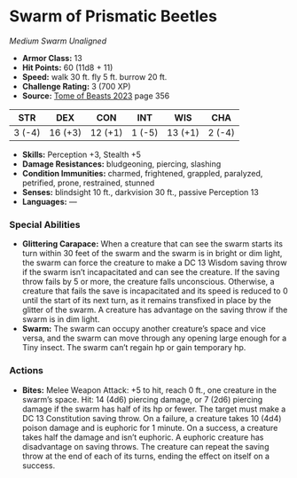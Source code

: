 # Swarm of Prismatic Beetles

*Medium* *Swarm* *Unaligned*

- **Armor Class:** 13
- **Hit Points:** 60 (11d8 + 11)
- **Speed:** walk 30 ft. fly 5 ft. burrow 20 ft.
- **Challenge Rating:** 3 (700 XP)
- **Source:** [Tome of Beasts 2023](https://koboldpress.com/kpstore/product/tome-of-beasts-1-2023-edition/) page 356

| STR | DEX | CON | INT | WIS | CHA |
| --- | --- | --- | --- | --- | --- |
| 3 (-4) | 16 (+3) | 12 (+1) | 1 (-5) | 13 (+1) | 2 (-4) |

- **Skills:** Perception +3, Stealth +5
- **Damage Resistances:** bludgeoning, piercing, slashing
- **Condition Immunities:** charmed, frightened, grappled, paralyzed, petrified, prone, restrained, stunned
- **Senses:** blindsight 10 ft., darkvision 30 ft., passive Perception 13
- **Languages:** —

### Special Abilities

- **Glittering Carapace:** When a creature that can see the swarm starts its turn within 30 feet of the swarm and the swarm is in bright or dim light, the swarm can force the creature to make a DC 13 Wisdom saving throw if the swarm isn’t incapacitated and can see the creature. If the saving throw fails by 5 or more, the creature falls unconscious. Otherwise, a creature that fails the save is incapacitated and its speed is reduced to 0 until the start of its next turn, as it remains transfixed in place by the glitter of the swarm. A creature has advantage on the saving throw if the swarm is in dim light.
- **Swarm:** The swarm can occupy another creature’s space and vice versa, and the swarm can move through any opening large enough for a Tiny insect. The swarm can’t regain hp or gain temporary hp.

### Actions

- **Bites:** Melee Weapon Attack: +5 to hit, reach 0 ft., one creature in the swarm’s space. Hit: 14 (4d6) piercing damage, or 7 (2d6) piercing damage if the swarm has half of its hp or fewer. The target must make a DC 13 Constitution saving throw. On a failure, a creature takes 10 (4d4) poison damage and is euphoric for 1 minute. On a success, a creature takes half the damage and isn’t euphoric. A euphoric creature has disadvantage on saving throws. The creature can repeat the saving throw at the end of each of its turns, ending the effect on itself on a success.

